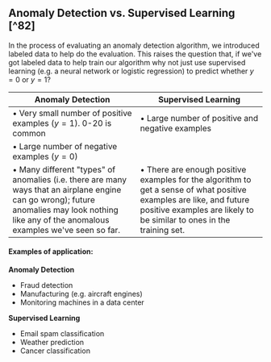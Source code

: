 ## Anomaly Detection vs. Supervised Learning [^82]

In the process of evaluating an anomaly detection algorithm, we introduced labeled data to help do the evaluation.  This raises the question that, if we've got labeled data to help train our algorithm why not just use supervised learning (e.g. a neural network or logistic regression) to predict whether $y=0$ or $y=1$?

| Anomaly Detection                                            | Supervised Learning                                          |
| ------------------------------------------------------------ | ------------------------------------------------------------ |
| • Very small number of positive examples ($y=1$). 0-20 is common | • Large number of positive and negative examples             |
| • Large number of negative examples ($y=0$)                  |                                                              |
| • Many different "types" of anomalies (i.e. there are many ways that an airplane engine can go wrong); future anomalies may look nothing like any of the anomalous examples we've seen so far. | • There are enough positive examples for the algorithm to get a sense of what positive examples are like, and future positive examples are likely to be similar to ones in the training set. |

#### Examples of application:

**Anomaly Detection**

* Fraud detection
* Manufacturing (e.g. aircraft engines)
* Monitoring machines in a data center

**Supervised Learning**

* Email spam classification
* Weather prediction 
* Cancer classification
